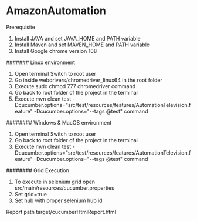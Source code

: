 # AmazonAutomation
Prerequisite
1. Install JAVA and set JAVA_HOME and PATH variable 
2. Install Maven and set MAVEN_HOME and PATH variable
3. Install Google chrome version 108

#######
Linux environment
1. Open terminal Switch to root user
2. Go inside webdrivers/chromedriver_linux64 in the root folder
3. Execute sudo chmod 777 chromedriver command
4. Go back to root folder of the project in the terminal
5. Execute mvn clean test -Dcucumber.options="src/test/resources/features/AutomationTelevision.feature" -Dcucumber.options="--tags @test" command 


########
Windows & MacOS environment
1. Open terminal Switch to root user
2. Go back to root folder of the project in the terminal
3. Execute mvn clean test -Dcucumber.options="src/test/resources/features/AutomationTelevision.feature" -Dcucumber.options="--tags @test" command 

########
Grid Execution
1. To execute in selenium grid open src/main/resources/cucumber.properties
2. Set grid=true
3. Set hub with proper selenium hub id

Report path target/cucumberHtmlReport.html
